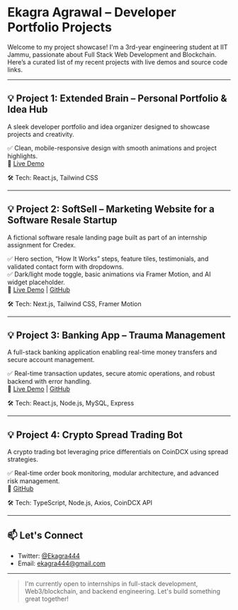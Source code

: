 # Ekagra Agrawal – Developer Portfolio Projects

Welcome to my project showcase! I'm a 3rd-year engineering student at IIT Jammu, passionate about Full Stack Web Development and Blockchain. Here’s a curated list of my recent projects with live demos and source code links.

---

## 💡 Project 1: Extended Brain – Personal Portfolio & Idea Hub  
A sleek developer portfolio and idea organizer designed to showcase projects and creativity.

✅ Clean, mobile-responsive design with smooth animations and project highlights.  
🔗 [Live Demo](https://react-extended-brain-u4n1.vercel.app/)

🛠️ Tech: React.js, Tailwind CSS

---

## 💡 Project 2: SoftSell – Marketing Website for a Software Resale Startup  
A fictional software resale landing page built as part of an internship assignment for Credex.

✅ Hero section, “How It Works” steps, feature tiles, testimonials, and validated contact form with dropdowns.  
✅ Dark/light mode toggle, basic animations via Framer Motion, and AI widget placeholder.  
🔗 [Live Demo]([https://soft-sell-landing-page-theta.vercel.app/](https://soft-sell-landing-page-theta.vercel.app/)) | [GitHub](https://github.com/Ekagra444/SoftSell-LandingPage)

🛠️ Tech: Next.js, Tailwind CSS, Framer Motion

---

## 💡 Project 3: Banking App – Trauma Management  
A full-stack banking application enabling real-time money transfers and secure account management.

✅ Real-time transaction updates, secure atomic operations, and robust backend with error handling.  
🔗 [Live Demo](https://basic-payment-trauma-management.vercel.app/) | [GitHub](https://github.com/Ekagra444/basicPayment_traumaManagement)

🛠️ Tech: React.js, Node.js, MySQL, Express

---

## 💡 Project 4: Crypto Spread Trading Bot  
A crypto trading bot leveraging price differentials on CoinDCX using spread strategies.

✅ Real-time order book monitoring, modular architecture, and advanced risk management.  
🔗 [GitHub](https://github.com/Ekagra444/spread-trading-bot)

🛠️ Tech: TypeScript, Node.js, Axios, CoinDCX API

---

## 📫 Let's Connect

- Twitter: [@Ekagra444](https://x.com/Ekagra0007?t=dH-uzZV2Hi4OGZegekWsLA&s=09)
- Email: ekagra444@gmail.com

---

> I'm currently open to internships in full-stack development, Web3/blockchain, and backend engineering. Let's build something great together!
